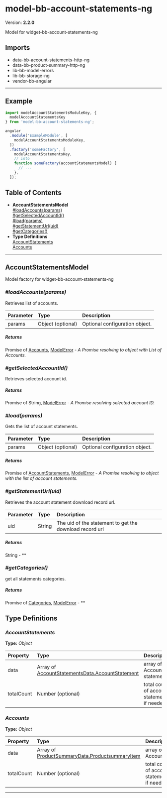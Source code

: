 # model-bb-account-statements-ng


Version: **2.2.0**

Model for widget-bb-account-statements-ng

## Imports

* data-bb-account-statements-http-ng
* data-bb-product-summary-http-ng
* lib-bb-model-errors
* lib-bb-storage-ng
* vendor-bb-angular

---

## Example

```javascript
import modelAccountStatementsModuleKey, {
  modelAccountStatementsKey
} from 'model-bb-account-statements-ng';

angular
  .module('ExampleModule', [
    modelAccountStatementsModuleKey,
  ])
  .factory('someFactory', [
    modelAccountStatementsKey,
    // into
    function someFactory(accountStatementsModel) {
      // ...
    },
  ]);
```

## Table of Contents
- **AccountStatementsModel**<br/>    <a href="#AccountStatementsModel_loadAccounts">#loadAccounts(params)</a><br/>    <a href="#AccountStatementsModel_getSelectedAccountId">#getSelectedAccountId()</a><br/>    <a href="#AccountStatementsModel_load">#load(params)</a><br/>    <a href="#AccountStatementsModel_getStatementUrl">#getStatementUrl(uid)</a><br/>    <a href="#AccountStatementsModel_getCategories">#getCategories()</a><br/>
- **Type Definitions**<br/>    <a href="#AccountStatements">AccountStatements</a><br/>    <a href="#Accounts">Accounts</a><br/>

---

## AccountStatementsModel

Model factory for widget-bb-account-statements-ng

### <a name="AccountStatementsModel_loadAccounts"></a>*#loadAccounts(params)*

Retrieves list of accounts.

| Parameter | Type | Description |
| :-- | :-- | :-- |
| params | Object (optional) | Optional configuration object. |

##### Returns

Promise of [Accounts](#Accounts), [ModelError](#ModelError) - *A Promise resolving to object with List of Accounts.*

### <a name="AccountStatementsModel_getSelectedAccountId"></a>*#getSelectedAccountId()*

Retrieves selected account id.

##### Returns

Promise of String, [ModelError](#ModelError) - *A Promise resolving selected account ID.*

### <a name="AccountStatementsModel_load"></a>*#load(params)*

Gets the list of account statements.

| Parameter | Type | Description |
| :-- | :-- | :-- |
| params | Object (optional) | Optional configuration object. |

##### Returns

Promise of [AccountStatements](#AccountStatements), [ModelError](#ModelError) - *A Promise resolving to object with the list of account statements.*

### <a name="AccountStatementsModel_getStatementUrl"></a>*#getStatementUrl(uid)*

Retrieves the account statement download record url.

| Parameter | Type | Description |
| :-- | :-- | :-- |
| uid | String | The uid of the statement to get the download record url |

##### Returns

String - **

### <a name="AccountStatementsModel_getCategories"></a>*#getCategories()*

get all statements categories.

##### Returns

Promise of [Categories](#Categories), [ModelError](#ModelError) - **

## Type Definitions


### <a name="AccountStatements"></a>*AccountStatements*


**Type:** *Object*


| Property | Type | Description |
| :-- | :-- | :-- |
| data | Array of [AccountStatementsData.AccountStatement](data-bb-account-statements-ng.html#AccountStatementsData.AccountStatement) | array of Account statements |
| totalCount | Number (optional) | total count of account statements if needed |

### <a name="Accounts"></a>*Accounts*


**Type:** *Object*


| Property | Type | Description |
| :-- | :-- | :-- |
| data | Array of [ProductSummaryData.ProductsummaryItem](data-bb-product-summary-ng.html#ProductSummaryData.ProductsummaryItem) | array of Accountss |
| totalCount | Number (optional) | total count of account statements if needed |

---
